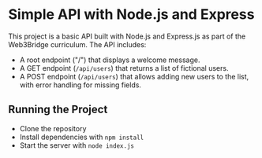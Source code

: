 # Simple API with Node.js and Express

This project is a basic API built with Node.js and Express.js as part of the Web3Bridge curriculum. The API includes:
- A root endpoint ("/") that displays a welcome message.
- A GET endpoint (`/api/users`) that returns a list of fictional users.
- A POST endpoint (`/api/users`) that allows adding new users to the list, with error handling for missing fields.

## Running the Project
- Clone the repository
- Install dependencies with `npm install`
- Start the server with `node index.js`
